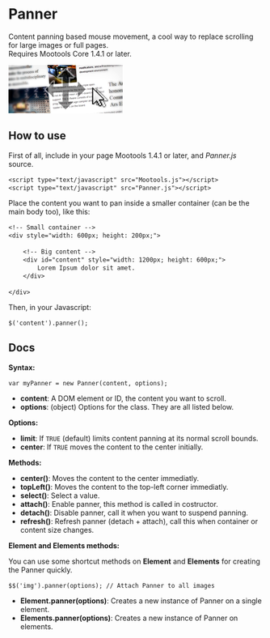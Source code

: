 Panner
======

Content panning based mouse movement, a cool way to replace scrolling for large images or full pages.  
Requires Mootools Core 1.4.1 or later.

![Screenshot](https://github.com/lorenzos/Panner/raw/master/Graphics/logo.png)


How to use
----------

First of all, include in your page Mootools 1.4.1 or later, and *Panner.js* source.

	<script type="text/javascript" src="Mootools.js"></script>
	<script type="text/javascript" src="Panner.js"></script>

Place the content you want to pan inside a smaller container (can be the main body too), like this:

	<!-- Small container -->
	<div style="width: 600px; height: 200px;">
	
		<!-- Big content -->
		<div id="content" style="width: 1200px; height: 600px;">
			Lorem Ipsum dolor sit amet.
		</div>
		
	</div>

Then, in your Javascript:

	$('content').panner();


Docs
----

**Syntax:**
	
	var myPanner = new Panner(content, options);

- **content**: A DOM element or ID, the content you want to scroll.
- **options**: (object) Options for the class. They are all listed below.

**Options:**

- **limit**: If `TRUE` (default) limits content panning at its normal scroll bounds.
- **center**: If `TRUE` moves the content to the center initially.

**Methods:**

- **center()**: Moves the content to the center immediatly.
- **topLeft()**: Moves the content to the top-left corner immediatly.
- **select()**: Select a value.
- **attach()**: Enable panner, this method is called in costructor.
- **detach()**: Disable panner, call it when you want to suspend panning.
- **refresh()**: Refresh panner (detach + attach), call this when container or content size changes.

**Element and Elements methods:**

You can use some shortcut methods on **Element** and **Elements** for creating the Panner quickly.

	$$('img').panner(options); // Attach Panner to all images

- **Element.panner(options)**: Creates a new instance of Panner on a single element.
- **Elements.panner(options)**: Creates a new instance of Panner on elements.
